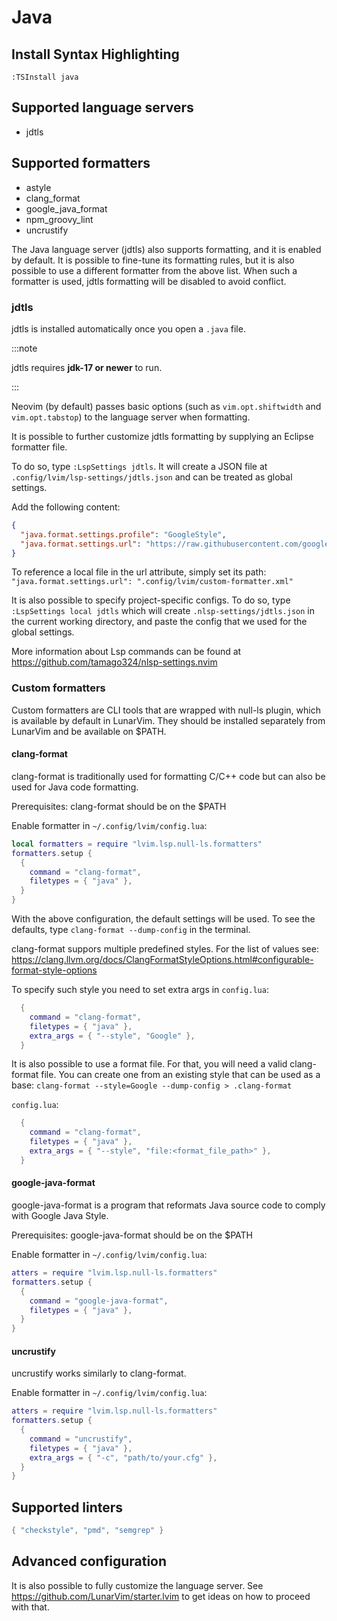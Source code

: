 # Java

## Install Syntax Highlighting

```vim
:TSInstall java
```

## Supported language servers

- jdtls

## Supported formatters

- astyle
- clang_format
- google_java_format
- npm_groovy_lint
- uncrustify

The Java language server (jdtls) also supports formatting, and it is enabled by default. It is possible to fine-tune its formatting rules, but it is also possible to use a different formatter from the above list. When such a formatter is used, jdtls formatting will be disabled to avoid conflict.

### jdtls

jdtls is installed automatically once you open a `.java` file.

:::note

jdtls requires **jdk-17 or newer** to run.

:::

Neovim (by default) passes basic options (such as `vim.opt.shiftwidth` and `vim.opt.tabstop`) to the language server when formatting.

It is possible to further customize jdtls formatting by supplying an Eclipse formatter file.

To do so, type `:LspSettings jdtls`. It will create a JSON file at `.config/lvim/lsp-settings/jdtls.json` and can be treated as global settings.

Add the following content:

```json
{
  "java.format.settings.profile": "GoogleStyle",
  "java.format.settings.url": "https://raw.githubusercontent.com/google/styleguide/gh-pages/eclipse-java-google-style.xml"
}
```
To reference a local file in the url attribute, simply set its path: `"java.format.settings.url": ".config/lvim/custom-formatter.xml"`

It is also possible to specify project-specific configs. To do so, type `:LspSettings local jdtls` which will create `.nlsp-settings/jdtls.json` in the current working directory, and paste the config that we used for the global settings.

More information about Lsp commands can be found at https://github.com/tamago324/nlsp-settings.nvim

### Custom formatters

Custom formatters are CLI tools that are wrapped with null-ls plugin, which is available by default in LunarVim. They should be installed separately from LunarVim and be available on $PATH.

#### clang-format

clang-format is traditionally used for formatting C/C++ code but can also be used for Java code formatting.

Prerequisites:
clang-format should be on the $PATH

Enable formatter in `~/.config/lvim/config.lua`:
```lua
local formatters = require "lvim.lsp.null-ls.formatters"
formatters.setup {
  {
    command = "clang-format",
    filetypes = { "java" },
  }
}
```
With the above configuration, the default settings will be used. To see the defaults, type `clang-format --dump-config` in the terminal.

clang-format suppors multiple predefined styles. For the list of values see: https://clang.llvm.org/docs/ClangFormatStyleOptions.html#configurable-format-style-options

To specify such style you need to set extra args in `config.lua`:
```lua
  {
    command = "clang-format",
    filetypes = { "java" },
    extra_args = { "--style", "Google" },
  }
```

It is also possible to use a format file. For that, you will need a valid clang-format file. You can create one from an existing style that can be used as a base: `clang-format --style=Google --dump-config > .clang-format`

`config.lua`:
```lua
  {
    command = "clang-format",
    filetypes = { "java" },
    extra_args = { "--style", "file:<format_file_path>" },
  }
```

#### google-java-format

google-java-format is a program that reformats Java source code to comply with Google Java Style.

Prerequisites:
google-java-format should be on the $PATH

Enable formatter in `~/.config/lvim/config.lua`:
```lua
atters = require "lvim.lsp.null-ls.formatters"
formatters.setup {
  {
    command = "google-java-format",
    filetypes = { "java" },
  }
}
```

#### uncrustify

uncrustify works similarly to clang-format.

Enable formatter in `~/.config/lvim/config.lua`:
```lua
atters = require "lvim.lsp.null-ls.formatters"
formatters.setup {
  {
    command = "uncrustify",
    filetypes = { "java" },
    extra_args = { "-c", "path/to/your.cfg" },
  }
}
```

## Supported linters

```lua
{ "checkstyle", "pmd", "semgrep" }
```

## Advanced configuration

It is also possible to fully customize the language server. See https://github.com/LunarVim/starter.lvim to get ideas on how to proceed with that.

